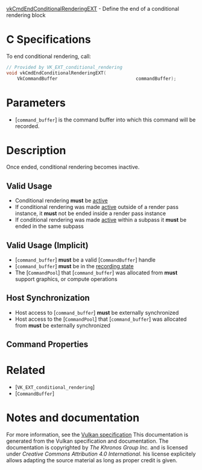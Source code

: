 [vkCmdEndConditionalRenderingEXT](https://www.khronos.org/registry/vulkan/specs/1.3-extensions/man/html/vkCmdEndConditionalRenderingEXT.html) - Define the end of a conditional rendering block

# C Specifications
To end conditional rendering, call:
```c
// Provided by VK_EXT_conditional_rendering
void vkCmdEndConditionalRenderingEXT(
    VkCommandBuffer                             commandBuffer);
```

# Parameters
- [`command_buffer`] is the command buffer into which this command will be recorded.

# Description
Once ended, conditional rendering becomes inactive.
## Valid Usage
-    Conditional rendering  **must**  be [active](https://www.khronos.org/registry/vulkan/specs/1.3-extensions/html/vkspec.html#active-conditional-rendering)
-    If conditional rendering was made [active](https://www.khronos.org/registry/vulkan/specs/1.3-extensions/html/vkspec.html#active-conditional-rendering) outside of a render pass instance, it  **must**  not be ended inside a render pass instance
-    If conditional rendering was made [active](https://www.khronos.org/registry/vulkan/specs/1.3-extensions/html/vkspec.html#active-conditional-rendering) within a subpass it  **must**  be ended in the same subpass

## Valid Usage (Implicit)
-  [`command_buffer`] **must**  be a valid [`CommandBuffer`] handle
-  [`command_buffer`] **must**  be in the [recording state]()
-    The [`CommandPool`] that [`command_buffer`] was allocated from  **must**  support graphics, or compute operations

## Host Synchronization
- Host access to [`command_buffer`] **must**  be externally synchronized
- Host access to the [`CommandPool`] that [`command_buffer`] was allocated from  **must**  be externally synchronized

## Command Properties

# Related
- [`VK_EXT_conditional_rendering`]
- [`CommandBuffer`]

# Notes and documentation
For more information, see the [Vulkan specification](https://www.khronos.org/registry/vulkan/specs/1.3-extensions/html/vkspec.html)
This documentation is generated from the Vulkan specification and documentation.
The documentation is copyrighted by *The Khronos Group Inc.* and is licensed under *Creative Commons Attribution 4.0 International*.
his license explicitely allows adapting the source material as long as proper credit is given.
        